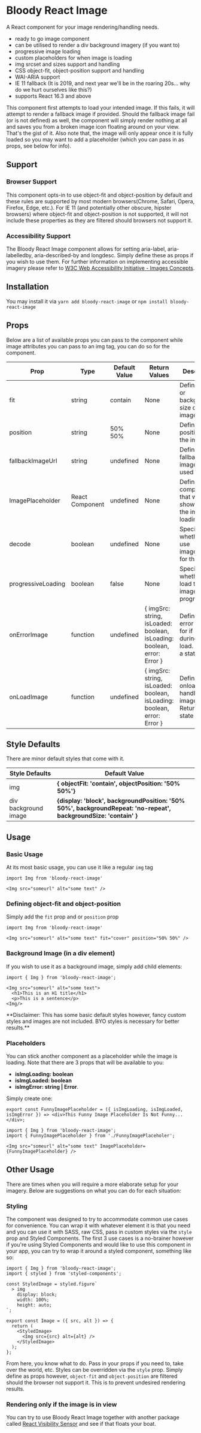 # Bloody React Image

A React component for your image rendering/handling needs.

- ready to go image component
- can be utilised to render a div background imagery (if you want to)
- progressive image loading
- custom placeholders for when image is loading
- img srcset and sizes support and handling
- CSS object-fit, object-position support and handling
- WAI-ARIA support
- IE 11 fallback (It is 2019, and next year we'll be in the roaring 20s... why do we hurt ourselves like this?)
- supports React 16.3 and above

This component first attempts to load your intended image. If this fails, it will attempt to render a fallback image if provided. Should the fallback image fail (or is not defined) as well, the component will simply render nothing at all and saves you from a broken image icon floating around on your view. That's the gist of it. Also note that, the image will only appear once it is fully loaded so you may want to add a placeholder (which you can pass in as props, see below for info).

## Support

### Browser Support

This component opts-in to use object-fit and object-position by default and these rules are supported by most modern browsers(Chrome, Safari, Opera, Firefox, Edge, etc.). For IE 11 (and potentially other obscure, hipster browsers) where object-fit and object-position is not supported, it will not include these properties as they are filtered should browsers not support it.

### Accessibility Support

The Bloody React Image component allows for setting aria-label, aria-labelledby, aria-described-by and longdesc. Simply define these as props if you wish to use them. For further information on implementing accessible imagery please refer to
[W3C Web Accessibility Initiative - Images Concepts](https://www.w3.org/WAI/tutorials/images/).

## Installation

You may install it via `yarn add bloody-react-image` or `npm install bloody-react-image`

## Props

Below are a list of available props you can pass to the component while image attributes you can pass to an img tag, you can do so for the component.

| Prop               | Type            | Default Value | Return Values                                                           | Description                                                                         |
| ------------------ | --------------- | ------------- | ----------------------------------------------------------------------- | ----------------------------------------------------------------------------------- |
| fit                | string          | contain       | None                                                                    | Defines the fit or background size of the image                                     |
| position           | string          | 50% 50%       | None                                                                    | Defines the position of the image                                                   |
| fallbackImageUrl   | string          | undefined     | None                                                                    | Defines a fallback image to be used                                                 |
| ImagePlaceholder   | React Component | undefined     | None                                                                    | Defines a component that will be shown when the image is loading                    |
| decode             | boolean         | undefined     | None                                                                    | Specify whether to use image.decode for the image                                   |
| progressiveLoading | boolean         | false         | None                                                                    | Specify whether to load the image progressively                                     |
| onErrorImage       | function        | undefined     | { imgSrc: string, isLoaded: boolean, isLoading: boolean, error: Error } | Defines an error handler for if it occurs during image load. Returns a state object |
| onLoadImage        | function        | undefined     | { imgSrc: string, isLoaded: boolean, isLoading: boolean, error: Error } | Defines an onload handler when image loads. Returns a state object                  |

## Style Defaults

There are minor default styles that come with it.

| Style Defaults       | Default Value                                                                                                    |
| -------------------- | ---------------------------------------------------------------------------------------------------------------- |
| img                  | **{ objectFit: 'contain', objectPosition: '50% 50%'}**                                                           |
| div background image | **{display: 'block', backgroundPosition: '50% 50%', backgroundRepeat: 'no-repeat', backgroundSize: 'contain' }** |

## Usage

### Basic Usage

At its most basic usage, you can use it like a regular `img` tag

```
import Img from 'bloody-react-image'

<Img src="someurl" alt="some text" />
```

### Defining object-fit and object-position

Simply add the `fit` prop and or `position` prop

```
import Img from 'bloody-react-image'

<Img src="someurl" alt="some text" fit="cover" position="50% 50%" />
```

### Background Image (in a div element)

If you wish to use it as a background image, simply add child elements:

```
import { Img } from 'bloody-react-image';

<Img src="someurl" alt="some text">
  <h1>This is an H1 title</h1>
  <p>This is a sentence</p>
<Img/>
```

\*\*Disclaimer: This has some basic default styles however, fancy custom styles and images are not included. BYO styles is necessary for better results.\*\*

### Placeholders

You can stick another component as a placeholder while the image is loading. Note that there are 3 props that will be available to you:

- **isImgLoading: boolean**
- **isImgLoaded: boolean**
- **isImgError: string | Error**.

Simply create one:

```
export const FunnyImagePlaceholder = ({ isImgLoading, isImgLoaded, isImgError }) => <div>This Funny Image Placeholder Is Not Funny...</div>;
```

```
import { Img } from 'bloody-react-image';
import { FunnyImagePlaceholder } from './FunnyImagePlaceholer';

<Img src="someurl" alt="some text" ImagePlaceholder={FunnyImagePlaceholder} />
```

## Other Usage

There are times when you will require a more elaborate setup for your imagery. Below are suggestions on what you can do for each situation:

### Styling

The component was designed to try to accommodate common use cases for convenience. You can wrap it with whatever element it is that you need and you can use it with SASS, raw CSS, pass in custom styles via the `style` prop and Styled Components. The first 3 use cases is a no-brainer however if you're using Styled Components and would like to use this component in your app, you can try to wrap it around a styled component, something like so:

```
import { Img } from 'bloody-react-image';
import { styled } from 'styled-components';

const StyledImage = styled.figure`
  > img
    display: block;
    width: 100%;
    height: auto;
`;

export const Image = ({ src, alt }) => {
  return (
    <StyledImage>
      <Img src={src} alt={alt} />
    </StyledImage>
  );
};
```

From here, you know what to do. Pass in your props if you need to, take over the world, etc. Styles can be overridden via the `style` prop. Simply define as props however, `object-fit` and `object-position` are filtered should the browser not support it. This is to prevent undesired rendering results.

### Rendering only if the image is in view

You can try to use Bloody React Image together with another package called [React Visibility Sensor](https://www.npmjs.com/package/react-visibility-sensor) and see if that floats your boat.
